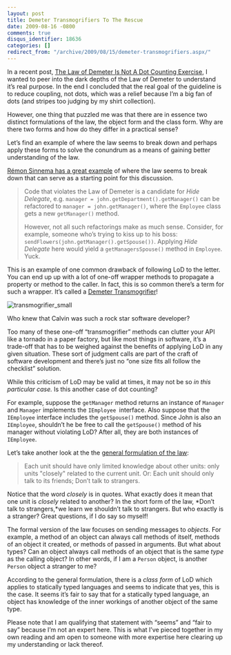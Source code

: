 ```yaml
---
layout: post
title: Demeter Transmogrifiers To The Rescue
date: 2009-08-16 -0800
comments: true
disqus_identifier: 18636
categories: []
redirect_from: "/archive/2009/08/15/demeter-transmogrifiers.aspx/"
---
```


In a recent post, [The Law of Demeter Is Not A Dot Counting
Exercise](http://haacked.com/archive/2009/07/14/law-of-demeter-dot-counting.aspx "Law of Demeter Dot Counting"),
I wanted to peer into the dark depths of the Law of Demeter to
understand it’s real purpose. In the end I concluded that the real goal
of the guideline is to reduce coupling, not dots, which was a relief
because I’m a big fan of dots (and stripes too judging by my shirt
collection).

However, one thing that puzzled me was that there are in essence two
distinct formulations of the law, the object form and the class form.
Why are there two forms and how do they differ in a practical sense?

Let’s find an example of where the law seems to break down and perhaps
apply these forms to solve the conundrum as a means of gaining better
understanding of the law.

[Rémon Sinnema has a great
example](http://sinnema313.wordpress.com/2008/06/16/the-law-of-demeter/ "The Law of Demeter")
of where the law seems to break down that can serve as a starting point
for this discussion.

> Code that violates the Law of Demeter is a candidate for *Hide
> Delegate*, e.g. `manager = john.getDepartment().getManager()` can be
> refactored to `manager = john.getManager()`, where the `Employee`
> class gets a new `getManager()` method.
>
> However, not all such refactorings make as much sense. Consider, for
> example, someone who’s trying to kiss up to his boss:
> `sendFlowers(john.getManager().getSpouse())`. Applying *Hide Delegate*
> here would yield a `getManagersSpouse()` method in `Employee`. Yuck.

This is an example of one common drawback of following LoD to the
letter. You can end up up with a lot of one-off wrapper methods to
propagate a property or method to the caller. In fact, this is so common
there’s a term for such a wrapper. It’s called a [Demeter
Transmogrifier](http://en.wikipedia.org/wiki/Transmogrifier_(computer_science) "Transmogrifier on Wikipedia")!

![transmogrifier\_small](http://haacked.com/images/haacked_com/WindowsLiveWriter/DemeterTransmogrifiersToTheRescue_9721/transmogrifier_small_3.jpg "transmogrifier_small")

Who knew that Calvin was such a rock star software developer?

Too many of these one-off “transmogrifier” methods can clutter your API
like a tornado in a paper factory, but like most things in software,
it’s a trade-off that has to be weighed against the benefits of applying
LoD in any given situation. These sort of judgment calls are part of the
craft of software development and there’s just no “one size fits all
follow the checklist” solution.

While this criticism of LoD may be valid at times, it may not be so *in
this particular case.* Is this another case of dot counting?

For example, suppose the `getManager` method returns an instance of
`Manager` and `Manager` implements the `IEmployee `interface. Also
suppose that the `IEmployee` interface includes the `getSpouse()`
method. Since John is also an `IEmployee`, shouldn’t he be free to call
the `getSpouse()` method of his manager without violating LoD? After
all, they are both instances of `IEmployee`.

Let’s take another look at the the [general formulation of the
law](http://www.ccs.neu.edu/research/demeter/demeter-method/LawOfDemeter/general-formulation.html "General formulation of the law"):

> Each unit should have only limited knowledge about other units: only
> units "closely" related to the current unit. Or: Each unit should only
> talk to its friends; Don’t talk to strangers.

Notice that the word *closely* is in quotes. What exactly does it mean
that one unit is *closely* related to another? In the short form of the
law, *Don’t talk to strangers,*we learn we shouldn’t talk to strangers.
But who exactly is a stranger? Great questions, if I do say so myself!

The formal version of the law focuses on sending messages to *objects*.
For example, a method of an object can always call methods of itself,
methods of an object it created, or methods of passed in arguments. But
what about types? Can an object always call methods of an object that is
the same *type* as the calling object? In other words, if I am a
`Person` object, is another `Person` object a stranger to me?

According to the general formulation, there is a *class form* of LoD
which applies to statically typed languages and seems to indicate that
yes, this is the case. It seems it’s fair to say that for a statically
typed language, an object has knowledge of the inner workings of another
object of the same type.

Please note that I am qualifying that statement with “seems” and “fair
to say” because I’m not an expert here. This is what I’ve pieced
together in my own reading and am open to someone with more expertise
here clearing up my understanding or lack thereof.

